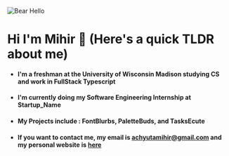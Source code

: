 ![Bear Hello](https://i.imgur.com/Ug2rb1J.gif)

# Hi I'm Mihir 👋 (Here's a quick TLDR about me)

- #### I'm a freshman at the University of Wisconsin Madison studying CS and work in FullStack Typescript

- #### I'm currently doing my Software Engineering Internship at Startup_Name

- #### My Projects include : FontBlurbs, PaletteBuds, and TasksEcute

- #### If you want to contact me, my email is achyutamihir@gmail.com and my personal website is [here](https://mihirachyuta.netlify.app/)
